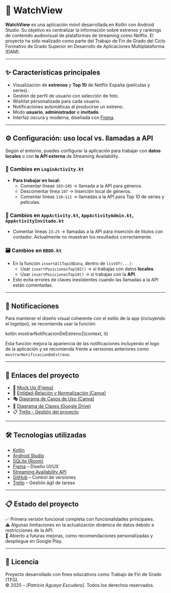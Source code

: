 # 📱 WatchView

**WatchView** es una aplicación móvil desarrollada en Kotlin con Android Studio. Su objetivo es centralizar la información sobre estrenos y rankings de contenido audiovisual de plataformas de streaming como Netflix. El proyecto ha sido realizado como parte del Trabajo de Fin de Grado del Ciclo Formativo de Grado Superior en Desarrollo de Aplicaciones Multiplataforma (DAM).

---

## ✨ Características principales

- Visualización de **estrenos** y **Top 10** de Netflix España (películas y series).
- Gestión de perfil de usuario con selección de foto.
- Wishlist personalizada para cada usuario.
- Notificaciones automáticas al producirse un estreno.
- Modo **usuario**, **administrador** e **invitado**.
- Interfaz oscura y moderna, diseñada con [Figma]([https://www.figma.com/](https://www.figma.com/proto/BgUxgvSB3banSWmLuBIqng/Mock-Up-TFG?node-id=0-1&t=1Cs6yt1wetdi3N6W-1)).

---

## ⚙️ Configuración: uso local vs. llamadas a API

Según el entorno, puedes configurar la aplicación para trabajar con **datos locales** o con **la API externa** de Streaming Availability.

### 🔄 Cambios en `LoginActivity.kt`

- **Para trabajar en local:**
  - Comentar líneas `103–105` → llamada a la API para géneros.
  - Descomentar línea `107` → inserción local de géneros.
  - Comentar líneas `110–111` → llamadas a la API para Top 10 de series y películas.

### 🔄 Cambios en `AppActivity.kt`, `AppActivityAdmin.kt`, `AppActivityInvitado.kt`

- Comentar líneas `23–25` → llamadas a la API para inserción de títulos con contador. Actualmente no muestran los resultados correctamente.

### 🗃️ Cambios en `BBDD.kt`

- En la función `insertAllTop10Data`, dentro de `listOf(...)`:
  - Usar `insertPosicionesTop102()` → si trabajas con datos **locales**.
  - Usar `insertPosicionesTop10()` → si trabajas con la **API**.
- Esto evita errores de claves inexistentes cuando las llamadas a la API están comentadas.

---

## 🔔 Notificaciones

Para mantener el diseño visual coherente con el estilo de la app (incluyendo el logotipo), se recomienda usar la función:

kotlin
mostrarNotificacionDeEstreno2(context, it)

Esta función mejora la apariencia de las notificaciones incluyendo el logo de la aplicación y se recomienda frente a versiones anteriores como `mostrarNotificacionDeEstreno`.

---

## 🔗 Enlaces del proyecto

- 🎨 [Mock Up (Figma)](https://www.figma.com/design/BgUxgvSB3banSWmLuBIqng/Mock-Up-TFG?node-id=0-1&t=rJtpRuwSQewEYwCy-1)
- 🧩 [Entidad-Relación y Normalización (Canva)](https://www.canva.com/design/DAGhcRI-BeI/LcxlKLU8Q5BUvBKc5zxaHQ/view?utm_content=DAGhcRI-BeI&utm_campaign=designshare&utm_medium=link2&utm_source=uniquelinks&utlId=hc769c2eaca)
- 🎭 [Diagrama de Casos de Uso (Canva)](https://www.canva.com/design/DAGiwsp5pFA/UabYwMZwaf_cCL0gB8vTEA/view?utm_content=DAGiwsp5pFA&utm_campaign=designshare&utm_medium=link2&utm_source=uniquelinks&utlId=h3d611980f6)
- 🧱 [Diagrama de Clases (Google Drive)](https://drive.google.com/file/d/1bajEPvLTbsaBxQwRXmrGIl4mjfQbiu2F/view?usp=sharing)
- 📋 [Trello - Gestión del proyecto](https://trello.com/invite/b/67d9c5d1d603dcf5241a07c5/ATTIc36b54e7538fdf804223637e60a930edE27CB7CA/tfg-watchview)

---

## 🛠️ Tecnologías utilizadas

- [Kotlin](https://kotlinlang.org/)
- [Android Studio](https://developer.android.com/studio)
- [SQLite (Room)](https://developer.android.com/jetpack/androidx/releases/room)
- [Figma](https://www.figma.com/) – Diseño UI/UX
- [Streaming Availability API](https://docs.movieofthenight.com/)
- [GitHub](https://github.com/) – Control de versiones
- [Trello](https://trello.com/) – Gestión ágil de tareas

---

## 📋 Estado del proyecto

✅ Primera versión funcional completa con funcionalidades principales.  
⚠️ Algunas limitaciones en la actualización dinámica de datos debido a restricciones de la API.  
🚀 Abierto a futuras mejoras, como recomendaciones personalizadas y despliegue en Google Play.

---

## 📄 Licencia

Proyecto desarrollado con fines educativos como Trabajo de Fin de Grado (TFG).  
© 2025 – *[Patricia Aguayo Escudero]*. Todos los derechos reservados.



